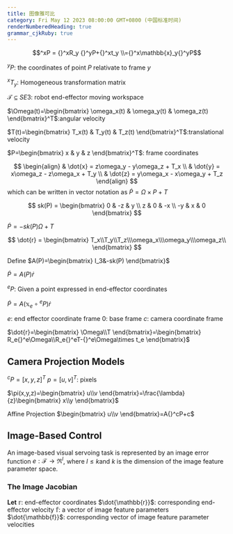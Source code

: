 ```yaml
---
title: 图像雅可比
category: Fri May 12 2023 08:00:00 GMT+0800 (中国标准时间)
renderNumberedHeading: true
grammar_cjkRuby: true
---
```




$$^xP = {}^xR_y {}^yP+{}^xt_y \\={}^x\mathbb{x}_y{}^yP$$

$^yP$: the coordinates of point $P$ relativate to frame $y$

$^xT_y$: Homogeneous transformation matrix

$\mathcal{T}\subseteq SE3$: robot end-effector moving workspace

$\Omega(t)=\begin{bmatrix}
\omega_x(t) & \omega_y(t) & \omega_z(t)
\end{bmatrix}^T$:angular velocity

$T(t)=\begin{bmatrix}
T_x(t) & T_y(t) & T_z(t)
\end{bmatrix}^T$:translational velocity

$P=\begin{bmatrix}
x & y & z
\end{bmatrix}^T$: frame coordinates

$$
\begin{align}
& \dot{x} = z\omega_y - y\omega_z + T_x \\
& \dot{y} = x\omega_z - z\omega_x + T_y \\
& \dot{z} = y\omega_x - x\omega_y + T_z
\end{align}
$$
which can be written in vector notation as
$\dot{P}=\Omega\times P + T$

$$
sk(P) = \begin{bmatrix}
0 & -z & y \\
z & 0 & -x \\
-y & x & 0
\end{bmatrix}
$$

$\dot{P}=-sk(P)\Omega + T$

$$
\dot{r} = \begin{bmatrix}
T_x\\T_y\\T_z\\\omega_x\\\omega_y\\\omega_z\\
\end{bmatrix}
$$

Define 
$A(P)=\begin{bmatrix}
I_3&-sk(P)
\end{bmatrix}$

$\dot{P}=A(P)\dot{r}$

$^eP$: Given a point expressed in end-effector coordinates

$\dot{P}=A(\mathbb{x}_e\circ{}^eP)\dot{r}$

$e$: end effector coordinate frame
$0$: base frame
$c$: camera coordinate frame

$\dot{r}=\begin{bmatrix}
\Omega\\T
\end{bmatrix}=\begin{bmatrix}
R_e{}^e\Omega\\R_e{}^eT-{}^e\Omega\times t_e
\end{bmatrix}$

## Camera Projection Models
$^cP=[x,y,z]^T$
$p=[u,v]^T$: pixels

$\pi(x,y,z)=\begin{bmatrix}
u\\v
\end{bmatrix}=\frac{\lambda}{z}\begin{bmatrix}
x\\y
\end{bmatrix}$

Affine Projection
$\begin{bmatrix}
u\\v
\end{bmatrix}=A{}^cP+c$

## Image-Based Control
An image-based visual servoing task is represented by an image error function $e:\mathcal{F}\to{}\Re^l$, where $l\leq k$and $k$ is the dimension of the image feature parameter space.

### The Image Jacobian
**Let**
$\mathbb{r}$: end-effector coordinates
$\dot{\mathbb{r}}$: corresponding end-effector velocity
$\mathbb{f}$: a vector of image feature parameters
$\dot{\mathbb{f}}$: corresponding vector of image feature parameter velocities